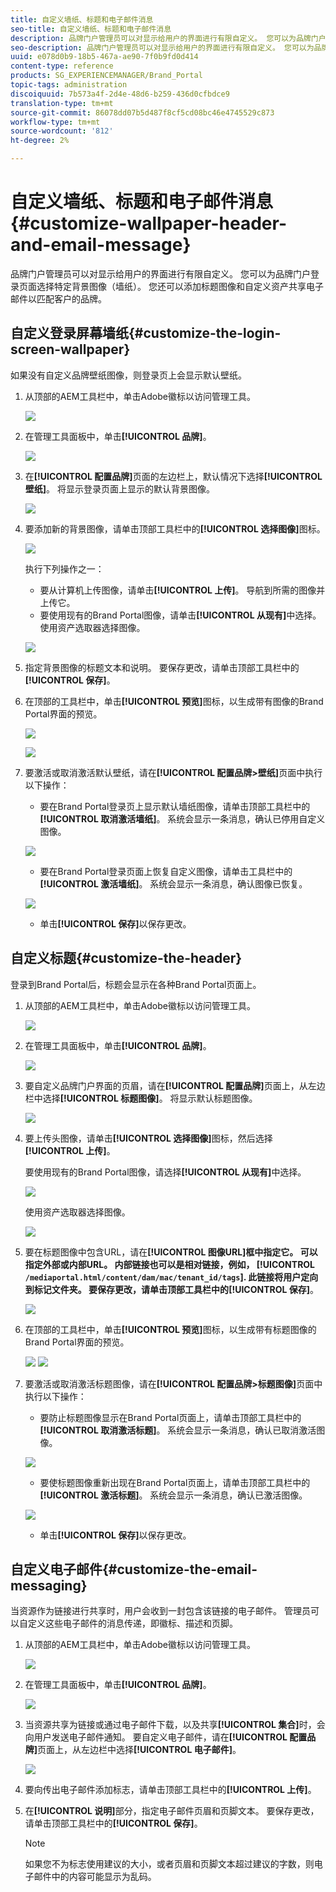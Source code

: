 ```yaml
---
title: 自定义墙纸、标题和电子邮件消息
seo-title: 自定义墙纸、标题和电子邮件消息
description: 品牌门户管理员可以对显示给用户的界面进行有限自定义。 您可以为品牌门户登录页面选择特定背景图像（墙纸）。 您还可以添加标题图像和自定义资产共享电子邮件以匹配客户的品牌。
seo-description: 品牌门户管理员可以对显示给用户的界面进行有限自定义。 您可以为品牌门户登录页面选择特定背景图像（墙纸）。 您还可以添加标题图像和自定义资产共享电子邮件以匹配客户的品牌。
uuid: e078d0b9-18b5-467a-ae90-7f0b9fd0d414
content-type: reference
products: SG_EXPERIENCEMANAGER/Brand_Portal
topic-tags: administration
discoiquuid: 7b573a4f-2d4e-48d6-b259-436d0cfbdce9
translation-type: tm+mt
source-git-commit: 86078dd07b5d487f8cf5cd08bc46e4745529c873
workflow-type: tm+mt
source-wordcount: '812'
ht-degree: 2%

---
```



# 自定义墙纸、标题和电子邮件消息 {#customize-wallpaper-header-and-email-message}

品牌门户管理员可以对显示给用户的界面进行有限自定义。 您可以为品牌门户登录页面选择特定背景图像（墙纸）。 您还可以添加标题图像和自定义资产共享电子邮件以匹配客户的品牌。

## 自定义登录屏幕墙纸{#customize-the-login-screen-wallpaper}

如果没有自定义品牌壁纸图像，则登录页上会显示默认壁纸。

1. 从顶部的AEM工具栏中，单击Adobe徽标以访问管理工具。

   ![](assets/aemlogo.png)

1. 在管理工具面板中，单击&#x200B;**[!UICONTROL 品牌]**。


   ![](assets/admin-tools-panel-10.png)

1. 在&#x200B;**[!UICONTROL 配置品牌]**&#x200B;页面的左边栏上，默认情况下选择&#x200B;**[!UICONTROL 壁纸]**。 将显示登录页面上显示的默认背景图像。

   ![](assets/default_wallpaper.png)

1. 要添加新的背景图像，请单击顶部工具栏中的&#x200B;**[!UICONTROL 选择图像]**&#x200B;图标。

   ![](assets/choose_wallpaperimage.png)

   执行下列操作之一：

   * 要从计算机上传图像，请单击&#x200B;**[!UICONTROL 上传]**。 导航到所需的图像并上传它。
   * 要使用现有的Brand Portal图像，请单击&#x200B;**[!UICONTROL 从现有]**&#x200B;中选择。 使用资产选取器选择图像。

   ![](assets/asset-picker.png)

1. 指定背景图像的标题文本和说明。 要保存更改，请单击顶部工具栏中的&#x200B;**[!UICONTROL 保存]**。

1. 在顶部的工具栏中，单击&#x200B;**[!UICONTROL 预览]**&#x200B;图标，以生成带有图像的Brand Portal界面的预览。

   ![](assets/chlimage_1.png)

   ![](assets/custom-wallpaper-preview.png)

1. 要激活或取消激活默认壁纸，请在&#x200B;**[!UICONTROL 配置品牌>壁纸]**&#x200B;页面中执行以下操作：

   * 要在Brand Portal登录页上显示默认墙纸图像，请单击顶部工具栏中的&#x200B;**[!UICONTROL 取消激活墙纸]**。 系统会显示一条消息，确认已停用自定义图像。

   ![](assets/chlimage_1-1.png)

   * 要在Brand Portal登录页面上恢复自定义图像，请单击工具栏中的&#x200B;**[!UICONTROL 激活墙纸]**。 系统会显示一条消息，确认图像已恢复。

   ![](assets/chlimage_1-2.png)

   * 单击&#x200B;**[!UICONTROL 保存]**&#x200B;以保存更改。



## 自定义标题{#customize-the-header}

登录到Brand Portal后，标题会显示在各种Brand Portal页面上。

1. 从顶部的AEM工具栏中，单击Adobe徽标以访问管理工具。

   ![](assets/aemlogo.png)

1. 在管理工具面板中，单击&#x200B;**[!UICONTROL 品牌]**。

   ![](assets/admin-tools-panel-11.png)

1. 要自定义品牌门户界面的页眉，请在&#x200B;**[!UICONTROL 配置品牌]**&#x200B;页面上，从左边栏中选择&#x200B;**[!UICONTROL 标题图像]**。 将显示默认标题图像。

   ![](assets/default-header.png)

1. 要上传头图像，请单击&#x200B;**[!UICONTROL 选择图像]**&#x200B;图标，然后选择&#x200B;**[!UICONTROL 上传]**。

   要使用现有的Brand Portal图像，请选择&#x200B;**[!UICONTROL 从现有]**&#x200B;中选择。

   ![](assets/choose_wallpaperimage-1.png)

   使用资产选取器选择图像。

   ![](assets/asset-picker-header.png)

1. 要在标题图像中包含URL，请在&#x200B;**[!UICONTROL 图像URL]**框中指定它。 可以指定外部或内部URL。 内部链接也可以是相对链接，例如，
   [!UICONTROL `/mediaportal.html/content/dam/mac/tenant_id/tags`].
此链接将用户定向到标记文件夹。
要保存更改，请单击顶部工具栏中的**[!UICONTROL 保存]**。

   ![](assets/configure_brandingheaderimageurl.png)

1. 在顶部的工具栏中，单击&#x200B;**[!UICONTROL 预览]**&#x200B;图标，以生成带有标题图像的Brand Portal界面的预览。

   ![](assets/chlimage_1-3.png)
   ![](assets/custom_header_preview.png)

1. 要激活或取消激活标题图像，请在&#x200B;**[!UICONTROL 配置品牌>标题图像]**&#x200B;页面中执行以下操作：

   * 要防止标题图像显示在Brand Portal页面上，请单击顶部工具栏中的&#x200B;**[!UICONTROL 取消激活标题]**。 系统会显示一条消息，确认已取消激活图像。

   ![](assets/chlimage_1-4.png)

   * 要使标题图像重新出现在Brand Portal页面上，请单击顶部工具栏中的&#x200B;**[!UICONTROL 激活标题]**。 系统会显示一条消息，确认已激活图像。

   ![](assets/chlimage_1-5.png)

   * 单击&#x200B;**[!UICONTROL 保存]**&#x200B;以保存更改。



## 自定义电子邮件{#customize-the-email-messaging}

当资源作为链接进行共享时，用户会收到一封包含该链接的电子邮件。 管理员可以自定义这些电子邮件的消息传递，即徽标、描述和页脚。

1. 从顶部的AEM工具栏中，单击Adobe徽标以访问管理工具。

   ![](assets/aemlogo.png)

1. 在管理工具面板中，单击&#x200B;**[!UICONTROL 品牌]**。

   ![](assets/admin-tools-panel-12.png)

1. 当资源共享为链接或通过电子邮件下载，以及共享&#x200B;**[!UICONTROL 集合]**&#x200B;时，会向用户发送电子邮件通知。 要自定义电子邮件，请在&#x200B;**[!UICONTROL 配置品牌]**&#x200B;页面上，从左边栏中选择&#x200B;**[!UICONTROL 电子邮件]**。

   ![](assets/configure-branding-page-email.png)

1. 要向传出电子邮件添加标志，请单击顶部工具栏中的&#x200B;**[!UICONTROL 上传]**。

1. 在&#x200B;**[!UICONTROL 说明]**&#x200B;部分，指定电子邮件页眉和页脚文本。 要保存更改，请单击顶部工具栏中的&#x200B;**[!UICONTROL 保存]**。

   >[!NOTE]
   >
   >如果您不为标志使用建议的大小，或者页眉和页脚文本超过建议的字数，则电子邮件中的内容可能显示为乱码。
